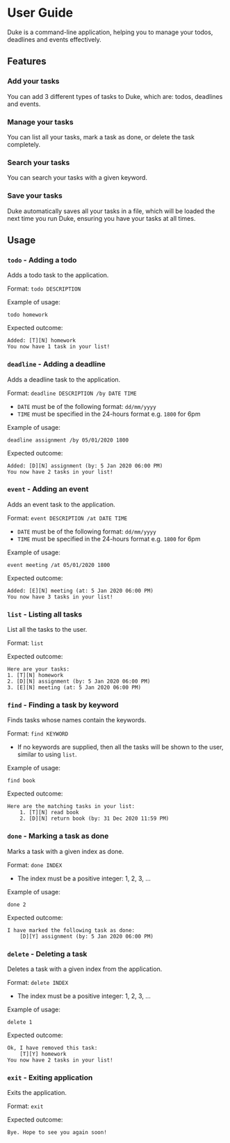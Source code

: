 # User Guide

Duke is a command-line application, helping you to manage your todos, deadlines and events effectively.

## Features 

### Add your tasks
You can add 3 different types of tasks to Duke, which are: todos, deadlines and events.

### Manage your tasks
You can list all your tasks, mark a task as done, or delete the task completely.

### Search your tasks
You can search your tasks with a given keyword.

### Save your tasks
Duke automatically saves all your tasks in a file, which will be loaded the next time you run Duke, ensuring you have your tasks at all times.

## Usage

### `todo` - Adding a todo

Adds a todo task to the application.

Format: `todo DESCRIPTION`

Example of usage:

`todo homework`

Expected outcome:

```
Added: [T][N] homework
You now have 1 task in your list!
```

### `deadline` - Adding a deadline

Adds a deadline task to the application.

Format: `deadline DESCRIPTION /by DATE TIME`

- `DATE` must be of the following format: `dd/mm/yyyy`
- `TIME` must be specified in the 24-hours format e.g. `1800` for 6pm

Example of usage:

`deadline assignment /by 05/01/2020 1800`

Expected outcome:

```
Added: [D][N] assignment (by: 5 Jan 2020 06:00 PM)
You now have 2 tasks in your list!
```

### `event` - Adding an event

Adds an event task to the application.

Format: `event DESCRIPTION /at DATE TIME`

- `DATE` must be of the following format: `dd/mm/yyyy`
- `TIME` must be specified in the 24-hours format e.g. `1800` for 6pm

Example of usage:

`event meeting /at 05/01/2020 1800`

Expected outcome:

```
Added: [E][N] meeting (at: 5 Jan 2020 06:00 PM)
You now have 3 tasks in your list!
```

### `list` - Listing all tasks

List all the tasks to the user.

Format: `list`

Expected outcome:

```
Here are your tasks:
1. [T][N] homework
2. [D][N] assignment (by: 5 Jan 2020 06:00 PM)
3. [E][N] meeting (at: 5 Jan 2020 06:00 PM)
```

### `find` - Finding a task by keyword

Finds tasks whose names contain the keywords. 

Format: `find KEYWORD`

- If no keywords are supplied, then all the tasks will be shown to the user, similar to using `list`.

Example of usage:

`find book`

Expected outcome:

```
Here are the matching tasks in your list:
    1. [T][N] read book
    2. [D][N] return book (by: 31 Dec 2020 11:59 PM)
```

### `done` - Marking a task as done

Marks a task with a given index as done.

Format: `done INDEX`

- The index must be a positive integer: 1, 2, 3, ...

Example of usage:

`done 2`

Expected outcome:

```
I have marked the following task as done:
    [D][Y] assignment (by: 5 Jan 2020 06:00 PM)
```

### `delete` - Deleting a task

Deletes a task with a given index from the application.

Format: `delete INDEX`

- The index must be a positive integer: 1, 2, 3, ...

Example of usage:

`delete 1`

Expected outcome:

```
Ok, I have removed this task:
    [T][Y] homework
You now have 2 tasks in your list!
```

### `exit` - Exiting application

Exits the application.

Format: `exit`

Expected outcome:

```
Bye. Hope to see you again soon!
```
